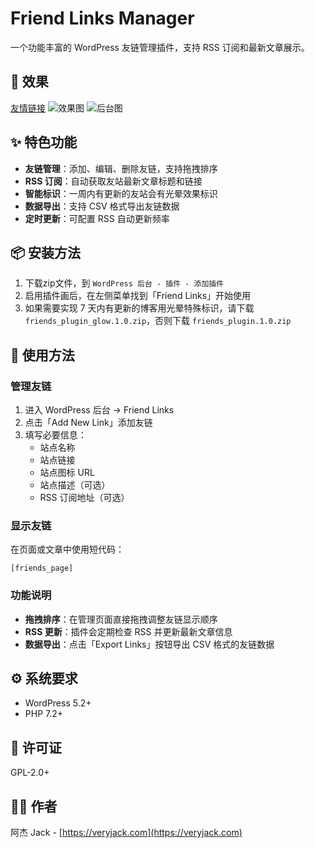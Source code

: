 # Friend Links Manager

一个功能丰富的 WordPress 友链管理插件，支持 RSS 订阅和最新文章展示。

## 🌁 效果
[友情链接](https://veryjack.com/friendlink/)
![效果图](https://github.com/very-jack/wp_friends_exhibition/blob/2ed80a6626a13adf336b0f49a5754c2a72e89260/%E6%95%88%E6%9E%9C%E5%9B%BE.webp)
![后台图](https://github.com/very-jack/wp_friends_exhibition/blob/2ed80a6626a13adf336b0f49a5754c2a72e89260/%E5%90%8E%E5%8F%B0%E5%9B%BE.webp)


## ✨ 特色功能

- **友链管理**：添加、编辑、删除友链，支持拖拽排序
- **RSS 订阅**：自动获取友站最新文章标题和链接
- **智能标识**：一周内有更新的友站会有光晕效果标识
- **数据导出**：支持 CSV 格式导出友链数据
- **定时更新**：可配置 RSS 自动更新频率

## 📦 安装方法

1. 下载zip文件，到 `WordPress 后台 - 插件 - 添加插件`
2. 启用插件画后，在左侧菜单找到「Friend Links」开始使用
3. 如果需要实现 7 天内有更新的博客用光晕特殊标识，请下载 `friends_plugin_glow.1.0.zip`，否则下载 `friends_plugin.1.0.zip`

## 🚀 使用方法

### 管理友链

1. 进入 WordPress 后台 → Friend Links
2. 点击「Add New Link」添加友链
3. 填写必要信息：
   - 站点名称
   - 站点链接
   - 站点图标 URL
   - 站点描述（可选）
   - RSS 订阅地址（可选）

### 显示友链

在页面或文章中使用短代码：

```
[friends_page]
```

### 功能说明

- **拖拽排序**：在管理页面直接拖拽调整友链显示顺序
- **RSS 更新**：插件会定期检查 RSS 并更新最新文章信息
- **数据导出**：点击「Export Links」按钮导出 CSV 格式的友链数据

## ⚙️ 系统要求

- WordPress 5.2+
- PHP 7.2+

## 📄 许可证

GPL-2.0+

## 👨‍💻 作者

阿杰 Jack - [https://veryjack.com](https://veryjack.com)
